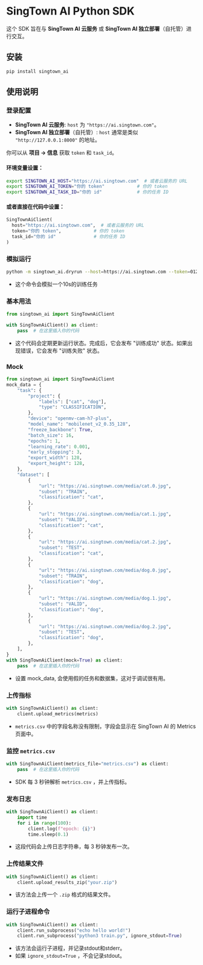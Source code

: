 # SingTown AI Python SDK

这个 SDK 旨在与 **SingTown AI 云服务** 或 **SingTown AI 独立部署**（自托管）进行交互。

## 安装

```bash
pip install singtown_ai
```

## 使用说明

### 登录配置

* **SingTown AI 云服务**: `host` 为 `"https://ai.singtown.com"`。
* **SingTown AI 独立部署**（自托管）: `host` 通常是类似 `"http://127.0.0.1:8000"` 的地址。

你可以从 **项目 -> 信息** 获取 `token` 和 `task_id`。

#### 环境变量设置：

```bash
export SINGTOWN_AI_HOST="https://ai.singtown.com"  # 或者云服务的 URL
export SINGTOWN_AI_TOKEN="你的 token"            # 你的 token
export SINGTOWN_AI_TASK_ID="你的 id"             # 你的任务 ID
```

#### 或者直接在代码中设置：

```python
SingTownAiClient(
  host="https://ai.singtown.com",  # 或者云服务的 URL
  token="你的 token",            # 你的 token
  task_id="你的 id"              # 你的任务 ID
)
```

### 模拟运行

```bash
python -m singtown_ai.dryrun --host=https://ai.singtown.com --token=012345 --task_id=1
```

* 这个命令会模拟一个10s的训练任务

### 基本用法

```python
from singtown_ai import SingTownAiClient

with SingTownAiClient() as client:
    pass  # 在这里插入你的代码
```

* 这个代码会定期更新运行状态。完成后，它会发布 "训练成功" 状态。如果出现错误，它会发布 "训练失败" 状态。

### Mock

```python
from singtown_ai import SingTownAiClient
mock_data = {
    "task": {
        "project": {
            "labels": ["cat", "dog"],
            "type": "CLASSIFICATION",
        },
        "device": "openmv-cam-h7-plus",
        "model_name": "mobilenet_v2_0.35_128",
        "freeze_backbone": True,
        "batch_size": 16,
        "epochs": 1,
        "learning_rate": 0.001,
        "early_stopping": 3,
        "export_width": 128,
        "export_height": 128,
    },
    "dataset": [
        {
            "url": "https://ai.singtown.com/media/cat.0.jpg",
            "subset": "TRAIN",
            "classification": "cat",
        },
        {
            "url": "https://ai.singtown.com/media/cat.1.jpg",
            "subset": "VALID",
            "classification": "cat",
        },
        {
            "url": "https://ai.singtown.com/media/cat.2.jpg",
            "subset": "TEST",
            "classification": "cat",
        },
        {
            "url": "https://ai.singtown.com/media/dog.0.jpg",
            "subset": "TRAIN",
            "classification": "dog",
        },
        {
            "url": "https://ai.singtown.com/media/dog.1.jpg",
            "subset": "VALID",
            "classification": "dog",
        },
        {
            "url": "https://ai.singtown.com/media/dog.2.jpg",
            "subset": "TEST",
            "classification": "dog",
        },
    ],
}
with SingTownAiClient(mock=True) as client:
    pass  # 在这里插入你的代码
```

* 设置 mock_data, 会使用假的任务和数据集，这对于调试很有用。


### 上传指标

```python
with SingTownAiClient() as client:
    client.upload_metrics(metrics)
```

* `metrics.csv` 中的字段名称没有限制，字段会显示在 SingTown AI 的 Metrics 页面中。

### 监控 `metrics.csv`

```python
with SingTownAiClient(metrics_file="metrics.csv") as client:
    pass  # 在这里插入你的代码
```

* SDK 每 3 秒钟解析 `metrics.csv` ，并上传指标。

### 发布日志

```python
with SingTownAiClient() as client:
    import time
    for i in range(100):
        client.log(f"epoch: {i}")
        time.sleep(0.1)
```

* 这段代码会上传日志字符串，每 3 秒钟发布一次。

### 上传结果文件

```python
with SingTownAiClient() as client:
    client.upload_results_zip("your.zip")
```

* 该方法会上传一个 `.zip` 格式的结果文件。

### 运行子进程命令

```python
with SingTownAiClient() as client:
    client.run_subprocess("echo hello world!")
    client.run_subprocess("python3 train.py", ignore_stdout=True)
```

* 该方法会运行子进程，并记录stdout和stderr。
* 如果 `ignore_stdout=True` ，不会记录stdout。
